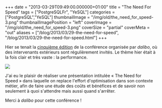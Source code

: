 +++
date = "2013-03-29T09:49:00.000000+01:00"
title = "The Need For Speed"
tags = ["PostgreSQLFr", "YeSQL"]
categories = ["PostgreSQL","YeSQL"]
thumbnailImage = "/img/old/the_need_for_speed-3.png"
thumbnailImagePosition = "left"
coverImage = "/img/old/the_need_for_speed-3.png"
coverSize = "partial"
coverMeta = "out"
aliases = ["/blog/2013/03/29-the-need-for-speed",
           "/blog/2013/03/29-the-need-for-speed.html"]
+++

Hier se tenait la 
[cinquième édition](http://www.postgresql-sessions.org/en/5/start) de la conférence organisée par 
*dalibo*,
où des intervenants extérieurs sont régulièrement invités. Le thème hier
était à la fois clair et très vaste : la performance.


<div class="figure center dim-margin">
  <a href="/images/confs/the_need_for_speed.pdf">
    <img src="/img/old/the_need_for_speed-3.png">
  </a>
</div>

J'ai eu le plaisir de réaliser une présentation intitulée « The Need for
Speed » dans laquelle on replace l'effort d'optimisation dans son contexte
métier, afin de faire une étude des coûts et bénéfices et de savoir non
seulement à quoi s'attendre mais aussi quand s'arrêter.

Merci à 
*dalibo* pour cette conférence !
